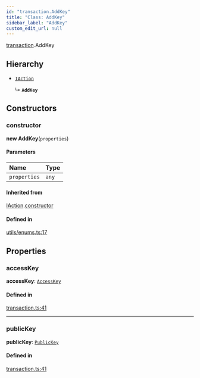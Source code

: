 ```yaml
---
id: "transaction.AddKey"
title: "Class: AddKey"
sidebar_label: "AddKey"
custom_edit_url: null
---
```


[transaction](../modules/transaction.md).AddKey

## Hierarchy

- [`IAction`](transaction.IAction.md)

  ↳ **`AddKey`**

## Constructors

### constructor

**new AddKey**(`properties`)

#### Parameters

| Name | Type |
| :------ | :------ |
| `properties` | `any` |

#### Inherited from

[IAction](transaction.IAction.md).[constructor](transaction.IAction.md#constructor)

#### Defined in

[utils/enums.ts:17](https://github.com/near/near-api-js/blob/ef6d7fbf/packages/near-api-js/src/utils/enums.ts#L17)

## Properties

### accessKey

 **accessKey**: [`AccessKey`](transaction.AccessKey.md)

#### Defined in

[transaction.ts:41](https://github.com/near/near-api-js/blob/ef6d7fbf/packages/near-api-js/src/transaction.ts#L41)

___

### publicKey

 **publicKey**: [`PublicKey`](utils_key_pair.PublicKey.md)

#### Defined in

[transaction.ts:41](https://github.com/near/near-api-js/blob/ef6d7fbf/packages/near-api-js/src/transaction.ts#L41)
